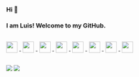 <!--
**L0uFelps/L0uFelps** is a ✨ _special_ ✨ repository because its `README.md` (this file) appears on your GitHub profile.

Here are some ideas to get you started:

- 🔭 I’m currently working on ...
- 🌱 I’m currently learning ...
- 👯 I’m looking to collaborate on ...
- 🤔 I’m looking for help with ...
- 💬 Ask me about ...
- 📫 How to reach me: ...
- 😄 Pronouns: ...
- ⚡ Fun fact: ...
-->

### Hi 👋 
### I am Luis! Welcome to my GitHub.

  
<div style="display: inline_block"><br>
<img src="https://cdn.jsdelivr.net/gh/devicons/devicon/icons/python/python-original.svg" heigth="30" width="30" /> - 
<img src="https://cdn.jsdelivr.net/gh/devicons/devicon/icons/java/java-original.svg" heigth="30" width="30" /> - 
<img src="https://cdn.jsdelivr.net/gh/devicons/devicon/icons/javascript/javascript-original.svg" heigth="30" width="30" /> - 
<img src="https://cdn.jsdelivr.net/gh/devicons/devicon/icons/html5/html5-original.svg" heigth="30" width="30" /> - 
<img src="https://cdn.jsdelivr.net/gh/devicons/devicon/icons/css3/css3-original.svg" heigth="30" width="30" /> - 
<img src="https://cdn.jsdelivr.net/gh/devicons/devicon/icons/django/django-plain.svg" heigth="30" width="30" /> - 
<img src="https://cdn.jsdelivr.net/gh/devicons/devicon/icons/mongodb/mongodb-original.svg" heigth="30" width="30" /> -
<img src="https://cdn.jsdelivr.net/gh/devicons/devicon/icons/microsoftsqlserver/microsoftsqlserver-plain-wordmark.svg" heigth="30" width="30"/>
</div>

##

[<img src="https://img.shields.io/badge/twitter-%231DA1F2.svg?&style=for-the-badge&logo=twitter&logoColor=white" />](https://twitter.com/L0uFelps) [<img src="https://img.shields.io/badge/linkedin-%230077B5.svg?&style=for-the-badge&logo=linkedin&logoColor=white" />](https://www.linkedin.com/in/luis-felipe-f-silva/) 

 
